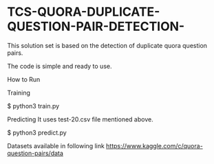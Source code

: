 # TCS-QUORA-DUPLICATE-QUESTION-PAIR-DETECTION-
This solution set is based on the detection of duplicate quora question pairs.

The code is simple and ready to use.

How to Run

Training

$ python3 train.py

Predicting
It uses test-20.csv file mentioned above.

$ python3 predict.py

Datasets available in following link
https://www.kaggle.com/c/quora-question-pairs/data
